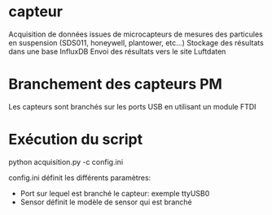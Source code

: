 # capteur

Acquisition de données issues de microcapteurs de mesures des particules en suspension (SDS011, honeywell, plantower, etc...)
Stockage des résultats dans une base InfluxDB
Envoi des résultats vers le site Luftdaten


# Branchement des capteurs PM
Les capteurs sont branchés sur les ports USB en utilisant un module FTDI


# Exécution du script

python acquisition.py -c config.ini

config.ini définit les différents paramètres:
* Port sur lequel est branché le capteur: exemple ttyUSB0
* Sensor définit le modèle de sensor qui est branché
